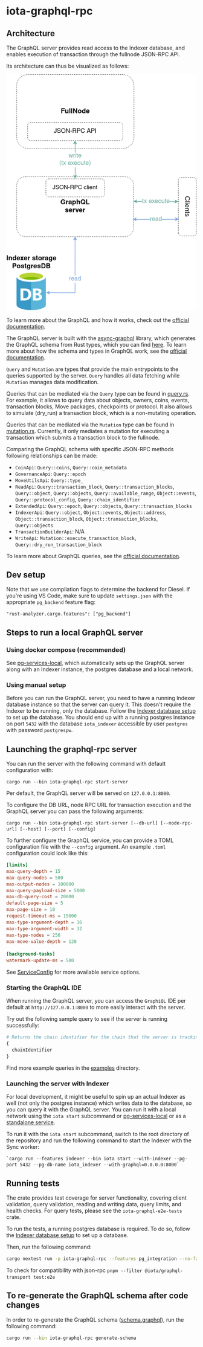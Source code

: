 # iota-graphql-rpc

## Architecture

The GraphQL server provides read access to the Indexer database, and enables
execution of transaction through the fullnode JSON-RPC API.

Its architecture can thus be visualized as follows:

![GraphQL server architecture](./graphql-rpc-arch.png)

To learn more about the GraphQL and how it works, check out the [official documentation](https://graphql.org/learn).

The GraphQL server is built with the [async-graphql](https://async-graphql.github.io/async-graphql/docs/overview) library, which generates the GraphQL schema from Rust types, which you can find [here](schema).
To learn more about how the schema and types in GraphQL work, see the [official documentation](https://graphql.org/learn/schema/).

`Query` and `Mutation` are types that provide the main entrypoints to the queries supported by the server.
`Query` handles all data fetching while `Mutation` manages data modification.

Queries that can be mediated via the `Query` type can be found in [query.rs](src/types/query.rs).
For example, it allows to query data about objects, owners, coins, events, transaction blocks, Move packages, checkpoints or protocol. It also allows to simulate (dry_run) a transaction block, which is a non-mutating operation.

Queries that can be mediated via the `Mutation` type can be found in [mutation.rs](src/mutation.rs).
Currently, it only mediates a mutation for executing a transaction which submits a transaction block to the fullnode.

Comparing the GraphQL schema with specific JSON-RPC methods following relationships can be made:

- `CoinApi`: `Query::coins`, `Query::coin_metadata`
- `GovernanceApi`: `Query::epoch`
- `MoveUtilsApi`: `Query::type_`
- `ReadApi`: `Query::transaction_block`, `Query::transaction_blocks`, `Query::object`, `Query::objects`, `Query::available_range`, `Object::events`, `Query::protocol_config`, `Query::chain_identifier`
- `ExtendedApi`: `Query::epoch`, `Query::objects`, `Query::transaction_blocks`
- `IndexerApi`: `Query::object`, `Object::events`, `Object::address`, `Object::transaction_block`, `Object::transaction_blocks`, `Query::objects`
- `TransactionBuilderApi`: N/A
- `WriteApi`: `Mutation::execute_transaction_block`, `Query::dry_run_transaction_block`

To learn more about GraphQL queries, see the [official documentation](https://graphql.org/learn/queries/).

## Dev setup

Note that we use compilation flags to determine the backend for Diesel.
If you're using VS Code, make sure to update `settings.json` with the appropriate `pg_backend` feature flag:

```
"rust-analyzer.cargo.features": ["pg_backend"]
```

## Steps to run a local GraphQL server

### Using docker compose (recommended)

See [pg-services-local](../../docker/pg-services-local/README.md), which automatically sets up the GraphQL server along with an Indexer instance, the postgres database and a local network.

### Using manual setup

Before you can run the GraphQL server, you need to have a running Indexer database instance so that the server can query it.
This doesn't require the Indexer to be running, only the database. Follow the [Indexer database setup](../iota-indexer/README.md#database-setup) to set up the database.
You should end up with a running postgres instance on port `5432` with the database `iota_indexer` accessible by user `postgres` with password `postgrespw`.

## Launching the graphql-rpc server

You can run the server with the following command with default configuration with:

```
cargo run --bin iota-graphql-rpc start-server
```

Per default, the GraphQL server will be served on `127.0.0.1:8000`.

To configure the DB URL, node RPC URL for transaction execution and the GraphQL server you can pass the following arguments:

```
cargo run --bin iota-graphql-rpc start-server [--db-url] [--node-rpc-url] [--host] [--port] [--config]
```

To further configure the GraphQL service, you can provide a TOML configuration file with the `--config` argument.
An example `.toml` configuration could look like this:

```toml
[limits]
max-query-depth = 15
max-query-nodes = 500
max-output-nodes = 100000
max-query-payload-size = 5000
max-db-query-cost = 20000
default-page-size = 5
max-page-size = 10
request-timeout-ms = 15000
max-type-argument-depth = 16
max-type-argument-width = 32
max-type-nodes = 256
max-move-value-depth = 128

[background-tasks]
watermark-update-ms = 500
```

See [ServiceConfig](src/config.rs) for more available service options.

### Starting the GraphQL IDE

When running the GraphQL server, you can access the `GraphiQL` IDE per default at `http://127.0.0.1:8000` to more easily interact with the server.

Try out the following sample query to see if the server is running successfully:

```graphql
# Returns the chain identifier for the chain that the server is tracking
{
  chainIdentifier
}
```

Find more example queries in the [examples](examples) directory.

### Launching the server with Indexer

For local development, it might be useful to spin up an actual Indexer as well (not only the postgres instance) which writes data to the database, so you can query it with the GraphQL server.
You can run it with a local network using the `iota start` subcommand or [pg-services-local](../../docker/pg-services-local/README.md) or as a [standalone service](../iota-indexer/README.md#standalone-indexer-setup).

To run it with the `iota start` subcommand, switch to the root directory of the repository and run the following command to start the Indexer with the Sync worker:

```
`cargo run --features indexer --bin iota start --with-indexer --pg-port 5432 --pg-db-name iota_indexer --with-graphql=0.0.0.0:8000`
```

## Running tests

The crate provides test coverage for server functionality, covering client validation, query validation, reading and writing data, query limits, and health checks.
For query tests, please see the `iota-graphql-e2e-tests` crate.

To run the tests, a running postgres database is required.
To do so, follow the [Indexer database setup](../iota-indexer/README.md#database-setup) to set up a database.

Then, run the following command:

```sh
cargo nextest run -p iota-graphql-rpc --features pg_integration --no-fail-fast --test-threads 1
```

To check for compatibility with json-rpc
`pnpm --filter @iota/graphql-transport test:e2e`

## To re-generate the GraphQL schema after code changes

In order to re-generate the GraphQL schema ([schema.graphql](schema.graphql)), run the following command:

```sh
cargo run --bin iota-graphql-rpc generate-schema
```
